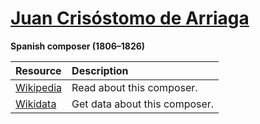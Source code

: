 # [Juan Crisóstomo de Arriaga][composer]

__Spanish composer (1806–1826)__

[composer]: https://musescore.com/openscore-string-quartets/sets?order=title&text=Arriaga,+Juan

Resource | Description
:---|:---
[Wikipedia] | Read about this composer.
[Wikidata] | Get data about this composer.

[Wikipedia]: https://en.wikipedia.org/wiki/Juan_Crisóstomo_Arriaga
[Wikidata]: https://www.wikidata.org/wiki/Q313669
